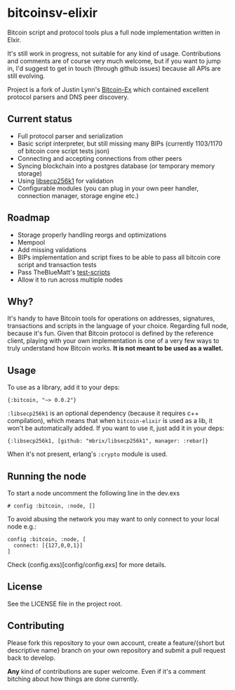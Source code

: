 # bitcoinsv-elixir

Bitcoin script and protocol tools plus a full node implementation written in Elxir.

It's still work in progress, not suitable for any kind of usage. Contributions and comments are of course very much welcome,
but if you want to jump in, I'd suggest to get in touch (through github issues) because all APIs are still evolving.

Project is a fork of Justin Lynn's [Bitcoin-Ex](https://github.com/justinlynn/bitcoin-ex) which contained excellent
protocol parsers and DNS peer discovery.

## Current status

* Full protocol parser and serialization
* Basic script interpreter, but still missing many BIPs (currently 1103/1170 of bitcoin core script tests json)
* Connecting and accepting connections from other peers
* Syncing blockchain into a postgres database (or temporary memory storage)
* Using [libsecp256k1](https://github.com/bitcoin-core/secp256k1) for validation
* Configurable modules (you can plug in your own peer handler, connection manager, storage engine etc.)

## Roadmap

* Storage properly handling reorgs and optimizations
* Mempool
* Add missing validations
* BIPs implementation and script fixes to be able to pass all bitcoin core script and transaction tests
* Pass TheBlueMatt's [test-scripts](https://github.com/TheBlueMatt/test-scripts)
* Allow it to run across multiple nodes

## Why?

It's handy to have Bitcoin tools for operations on addresses, signatures, transactions and scripts in the language of your choice.
Regarding full node, because it's fun. Given that Bitcoin protocol is defined by the reference client, playing with your
own implementation is one of a very few ways to truly understand how Bitcoin works. **It is not meant to be used as a wallet.**

## Usage

To use as a library, add it to your deps:

    {:bitcoin, "~> 0.0.2"}

`:libsecp256k1` is an optional dependency (because it requires c++ compilation), which means that when `bitcoin-elixir`
is used as a lib, it won't be automatically added. If you want to use it, just add it in your deps:

    {:libsecp256k1, [github: "mbrix/libsecp256k1", manager: :rebar]}

When it's not present, erlang's `:crypto` module is used.

## Running the node

To start a node uncomment the following line in the dev.exs

    # config :bitcoin, :node, []

To avoid abusing the network you may want to only connect to your local node e.g.:

    config :bitcoin, :node, [
      connect: [{127,0,0,1}]
    ]

Check (config.exs)[config/config.exs] for more details.

## License

See the LICENSE file in the project root.

## Contributing

Please fork this repository to your own account, create a feature/{short but descriptive name} branch on your own
repository and submit a pull request back to develop.

**Any** kind of contributions are super welcome. Even if it's a comment bitching about how things are done currently.



